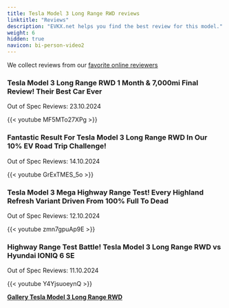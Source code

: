```yaml
---
title: Tesla Model 3 Long Range RWD reviews
linktitle: "Reviews"
description: "EVKX.net helps you find the best review for this model."
weight: 6
hidden: true
navicon: bi-person-video2
---
```

We collect reviews from our [favorite online reviewers](../../../../../guides/evreviewers/)

<div class="container text-center shadow p-2 pe-4 mb-5 bg-body-tertiary rounded border">
<h3>Tesla Model 3 Long Range RWD 1 Month & 7,000mi Final Review! Their Best Car Ever</h3>
<p>Out of Spec Reviews: 23.10.2024</p>

{{< youtube MF5MTo27XPg >}}

</div>
<div class="container text-center shadow p-2 pe-4 mb-5 bg-body-tertiary rounded border">
<h3>Fantastic Result For Tesla Model 3 Long Range RWD In Our 10% EV Road Trip Challenge!</h3>
<p>Out of Spec Reviews: 14.10.2024</p>

{{< youtube GrExTMES_5o >}}

</div>
<div class="container text-center shadow p-2 pe-4 mb-5 bg-body-tertiary rounded border">
<h3>Tesla Model 3 Mega Highway Range Test! Every Highland Refresh Variant Driven From 100% Full To Dead</h3>
<p>Out of Spec Reviews: 12.10.2024</p>

{{< youtube zmn7gpuAp9E >}}

</div>
<div class="container text-center shadow p-2 pe-4 mb-5 bg-body-tertiary rounded border">
<h3>Highway Range Test Battle! Tesla Model 3 Long Range RWD vs Hyundai IONIQ 6 SE</h3>
<p>Out of Spec Reviews: 11.10.2024</p>

{{< youtube Y4YjsuoeynQ >}}

</div>
<div class="mt-3 mb-3">
<a href="../gallery/" class="text-decoration-none text-black">
<strong><i class="bi-arrow-left"></i>Gallery  </strong>
</a>
<a href="../" class="text-decoration-none text-black float-end">
<strong>Tesla Model 3 Long Range RWD <i class="bi-arrow-right"></i></strong>
</a>
</div>
